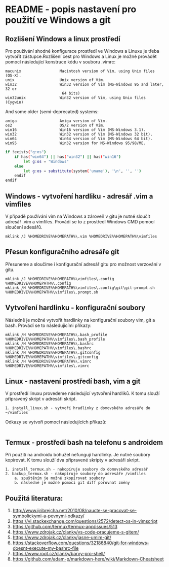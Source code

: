 README - popis nastavení pro použití ve Windows a git
===============================================================================

Rozlišení Windows a linux prostředí
------------------------------------------------------------------------------
Pro používání shodné konfigurace prostředí ve Windows a Linuxu je třeba vytvořit 
zástupce.Rozlišení cest pro Windows a Linux je možné provádět pomocí následující
konstruce kódu v souboru .vimrc:

```
macunix                 Macintosh version of Vim, using Unix files (OS-X).
unix                    Unix version of Vim.
win32                   Win32 version of Vim (MS-Windows 95 and later, 32 or
                         64 bits)
win32unix               Win32 version of Vim, using Unix files (Cygwin)
```

And some older (semi-deprecated) systems:

```
amiga                   Amiga version of Vim.
os2                     OS/2 version of Vim.
win16                   Win16 version of Vim (MS-Windows 3.1).
win32                   Win32 version of Vim (MS-Windows 32 bit).
win64                   Win64 version of Vim (MS-Windows 64 bit).
win95                   Win32 version for MS-Windows 95/98/ME.
```

```bash
if !exists("g:os")
    if has("win64") || has("win32") || has("win16")
        let g:os = "Windows"
    else
        let g:os = substitute(system('uname'), '\n', '', '')
    endif
endif
```

Windows - vytvoření hardliku - adresář .vim a vimfiles
-------------------------------------------------------------------------------
V případě používání vim na Windows a zároveň v gitu je nutné sloučit adresář .vim a vimfiles.
Provádí se to z prostředí Windows CMD pomocí sloučení adesářů.

```
mklink /J %HOMEDRIVE%%HOMEPATH%\.vim %HOMEDRIVE%%HOMEPATH%\vimfiles
```

Přesun konfiguračního adresáře git
-------------------------------------------------------------------------------
Přesuneme a sloučíme i konfigurační adresář gitu pro možnost verzování v gitu.

```
mklink /J %HOMEDRIVE%%HOMEPATH%\vimfiles\.config %HOMEDRIVE%%HOMEPATH%\.config
mklink /H %HOMEDRIVE%%HOMEPATH%\vimfiles\.config\git\git-prompt.sh  %HOMEDRIVE%%HOMEPATH%\vimfiles\.prompt.sh
```

Vytvoření hardlinku - konfigurační soubory
-------------------------------------------------------------------------------
Následně je možné vytvořit hardlinky na konfigurační soubory vim, git a bash.
Provádí se to následujícími příkazy:

```
mklink /H %HOMEDRIVE%%HOMEPATH%\.bash_profile  %HOMEDRIVE%%HOMEPATH%\vimfiles\.bash_profile
mklink /H %HOMEDRIVE%%HOMEPATH%\.bashrc  %HOMEDRIVE%%HOMEPATH%\vimfiles\.bashrc
mklink /H %HOMEDRIVE%%HOMEPATH%\.gitconfig  %HOMEDRIVE%%HOMEPATH%\vimfiles\.gitconfig
mklink /H %HOMEDRIVE%%HOMEPATH%\.vimrc  %HOMEDRIVE%%HOMEPATH%\vimfiles\.vimrc
```

Linux - nastavení prostředí bash, vim a git
-------------------------------------------------------------------------------
V prostředí linuxu provedeme následující vytvoření hardliků.
K tomu slouží připravený skript v adresáři skript.

    1. install_linux.sh - vytvoří hradlinky z domovského adresáře do ~/vimfiles

Odkazy se vytvoří pomocí následujících příkazů:
```

```

Termux - prostředí bash na telefonu s androidem
-------------------------------------------------------------------------------
Při použití na androidu bohužel nefungují hardlinky. Je nutné soubory kopírovat.
K tomu slouží dva připravené skripty v adresáři skript.

    1. install_termux.sh - nakopíruje soubory do domovského adresář
    2. backup_termux.sh - nakopíruje soubory do adresáře /vimfiles
        a. spuštěním je možné zkopírovat soubory
        b. následně je možné pomocí git diff porovnat změny

Použitá literatura:
-------------------------------------------------------------------------------
1) http://www.jiribrejcha.net/2010/08/naucte-se-pracovat-se-symbolickymi-a-pevnymi-odkazy/
2) https://vi.stackexchange.com/questions/2572/detect-os-in-vimscript
3) https://github.com/termux/termux-app/issues/513
4) https://www.zdrojak.cz/clanky/vs-code-pracujeme-s-gitem/
5) https://www.zdrojak.cz/clanky/jasne-umim-git/ 
6) https://stackoverflow.com/questions/32186840/git-for-windows-doesnt-execute-my-bashrc-file
7) https://www.root.cz/clanky/barvy-pro-shell/
8) https://github.com/adam-p/markdown-here/wiki/Markdown-Cheatsheet

